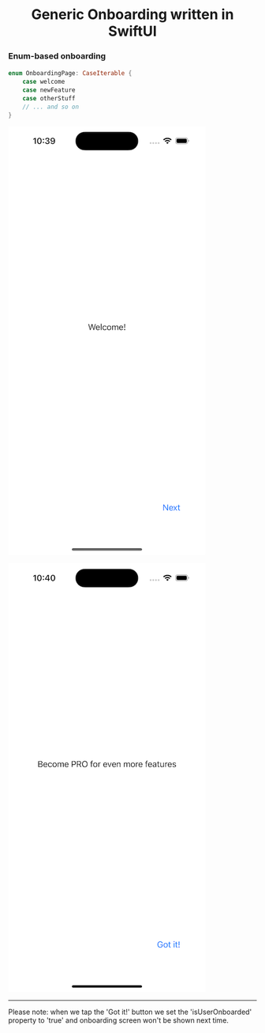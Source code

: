 <h1 align="center">
    Generic Onboarding written in SwiftUI
</h1>

### Enum-based onboarding

```swift
enum OnboardingPage: CaseIterable {
    case welcome
    case newFeature
    case otherStuff
    // ... and so on
}
```

![](screenshot_1.png)

![](screenshot_2.png)

---
Please note: when we tap the 'Got it!' button we set the 'isUserOnboarded' property to 'true' and onboarding screen won't be shown next time.
